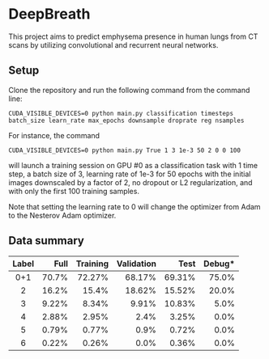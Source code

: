 # DeepBreath

This project aims to predict emphysema presence in human lungs from CT scans by utilizing convolutional and recurrent neural networks.

## Setup

Clone the repository and run the following command from the command line:

`CUDA_VISIBLE_DEVICES=0 python main.py classification timesteps batch_size learn_rate max_epochs downsample droprate reg nsamples`

For instance, the command 

`CUDA_VISIBLE_DEVICES=0 python main.py True 1 3 1e-3 50 2 0 0 100`

will launch a training session on GPU #0 as a classification task with 1 time step, a batch size of 3, learning rate of 1e-3 for 50 epochs with the initial images downscaled by a factor of 2, no dropout or L2 regularization, and with only the first 100 training samples.

Note that setting the learning rate to 0 will change the optimizer from Adam to the Nesterov Adam optimizer.

## Data summary

| Label | Full  | Training | Validation | Test   | Debug* |
|:-----:| -----:| --------:| ----------:| ------:| -----:|
| 0+1   | 70.7% | 72.27%   | 68.17%     | 69.31% | 75.0% |
| 2     | 16.2% | 15.4%    | 18.62%     | 15.52% | 20.0% |
| 3     | 9.22% | 8.34%    | 9.91%      | 10.83% | 5.0%  |
| 4     | 2.88% | 2.95%    | 2.4%       | 3.25%  | 0.0%  |
| 5     | 0.79% | 0.77%    | 0.9%       | 0.72%  | 0.0%  |
| 6     | 0.22% | 0.26%    | 0.0%       | 0.36%  | 0.0%  |
